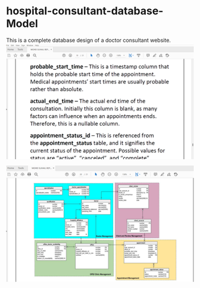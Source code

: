 # hospital-consultant-database-Model
This is a complete database design of a doctor consultant website.
![](ss/1.PNG)

![](ss/2.PNG)
